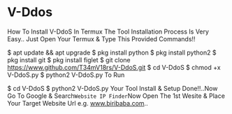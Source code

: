 # V-Ddos


How To Install V-DdoS In Termux
The Tool Installation Process Is Very Easy.. Just Open Your Termux & Type This Provided Commands!!

$ apt update && apt upgrade
$ pkg install python
$ pkg install python2
$ pkg install git
$ pkg install figlet
$ git clone https://www.github.com/T34mV18rs/V-DdoS.git
$ cd V-DdoS
$ chmod +x V-DdoS.py
$ python2 V-DdoS.py
To Run

$ cd V-DdoS
$ python2 V-DdoS.py
Your Tool Install & Setup Done!!..Now Go To Google & Search`Website IP Finder`Now Open The 1st Wesite & Place Your Target Website Url e.g. www.biribaba.com..
